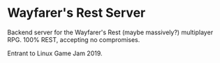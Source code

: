 # Wayfarer's Rest Server

Backend server for the Wayfarer's Rest (maybe massively?) multiplayer RPG.
100% REST, accepting no compromises.

Entrant to Linux Game Jam 2019.
